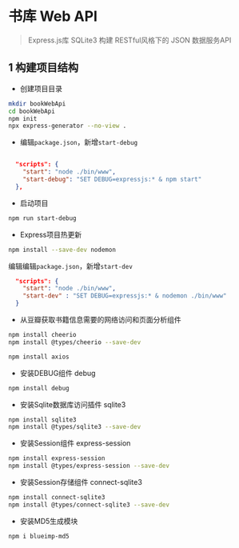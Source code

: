 # 书库 Web API
> Express.js库  SQLite3  构建 RESTful风格下的 JSON 数据服务API
## 1 构建项目结构
- 创建项目目录
```bash
mkdir bookWebApi
cd bookWebApi
npm init
npx express-generator --no-view .
```
- 编辑`package.json`，新增`start-debug`
```json

  "scripts": {
    "start": "node ./bin/www",
    "start-debug": "SET DEBUG=expressjs:* & npm start" 
  },
```

- 启动项目
```bash
npm run start-debug
```
- Express项目热更新
```bash
npm install --save-dev nodemon
```
编辑编辑`package.json`，新增`start-dev`
```json
  "scripts": {
    "start": "node ./bin/www",
    "start-dev" : "SET DEBUG=expressjs:* & nodemon ./bin/www"
  }
```

- 从豆瓣获取书籍信息需要的网络访问和页面分析组件

```bash
npm install cheerio
npm install @types/cheerio --save-dev

npm install axios
```

- 安装DEBUG组件  debug
```bash
npm install debug
```

- 安装Sqlite数据库访问插件 sqlite3
```bash
npm install sqlite3
npm install @types/sqlite3 --save-dev
```
- 安装Session组件 express-session
```bash
npm install express-session
npm install @types/express-session --save-dev
```

- 安装Session存储组件 connect-sqlite3
```bash
npm install connect-sqlite3
npm install @types/connect-sqlite3 --save-dev
```

- 安装MD5生成模块
```bash
npm i blueimp-md5
```
